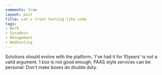 ```yaml
---
comments: true
layout: post
title: Let's treat hosting like code
tags:
- Work
- Sysadmin
- Management
- Webhosting
---
```


Solutions should evolve with the platform, 'I've had it for 10years' is not a
valid argument. 1 box is not good enough, PAAS style services can be personal.
Don't make boxes do double duty.
